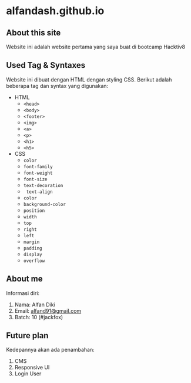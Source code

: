 # alfandash.github.io

## About this site 

Website ini adalah website pertama yang saya buat di bootcamp Hacktiv8

## Used Tag & Syntaxes

Website ini dibuat dengan HTML dengan styling CSS. Berikut adalah beberapa tag dan syntax yang digunakan:

* HTML 
    * ``` <head> ```
    * ``` <body> ```
    * ``` <footer> ```
    * ``` <img> ```
    * ``` <a> ```
    * ``` <p> ```
    * ``` <h1> ```
    * ``` <h5> ```
* CSS
    * ``` color ```
    * ``` font-family ```
    * ``` font-weight ```
    * ``` font-size ```
    * ``` text-decoration ```
    * ``` text-align```
    * ``` color ```
    * ``` background-color ```
    * ``` position ```
    * ``` width ```
    * ``` top ```
    * ``` right ```
    * ``` left ```
    * ``` margin ```
    * ``` padding ```
    * ``` display ```
    * ``` overflow ```
 
## About me 

Informasi diri:
1. Nama: Alfan Diki
1. Email: alfand91@gmail.com
1. Batch: 10 (#jackfox)

## Future plan

Kedepannya akan ada penambahan:
1. CMS 
1. Responsive UI 
1. Login User 
    

